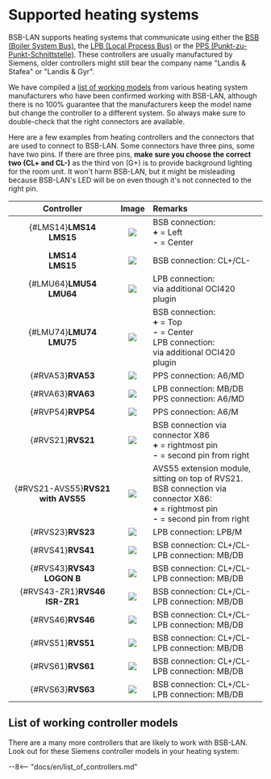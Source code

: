 # Supported heating systems
BSB-LAN supports heating systems that communicate using either the [BSB (Boiler System Bus)](bus_systems.md#BSB), the [LPB (Local Process Bus)](bus_systems.md#LPB) or the [PPS (Punkt-zu-Punkt-Schnittstelle)](bus_systems.md#PPS). These controllers are usually manufactured by Siemens, older controllers might still bear the company name "Landis & Stafea" or "Landis & Gyr".

We have compiled a [list of working models](supported_models.md) from various heating system manufacturers who have been confirmed working with BSB-LAN, although there is no 100% guarantee that the manufacturers keep the model name but change the controller to a different system. So always make sure to double-check that the right connectors are available.

Here are a few examples from heating controllers and the connectors that are used to connect to BSB-LAN. Some connectors have three pins, some have two pins. If there are three pins, **make sure you choose the correct two (CL+ and CL-)** as the third von (G+) is to provide background lighting for the room unit. It won't harm BSB-LAN, but it might be misleading because BSB-LAN's LED will be on even though it's not connected to the right pin.

|Controller|Image|Remarks|
|:--------:|:---:|:------|
|[](){#LMS14}**LMS14**<br>**LMS15**|<img src="../images/LMS14.jpeg">|BSB connection:<br>**+** = Left<br>**-** = Center|
|**LMS14**<br>**LMS15**|<img src="../images/LMS14-2.jpeg">|BSB connection: CL+/CL-|
|[](){#LMU64}**LMU54**<br>**LMU64** |<img src="../images/LMU64.jpeg">|LPB connection:<br>via additional OCI420 plugin|
|[](){#LMU74}**LMU74**<br>**LMU75** |<img src="../images/LMU74.jpeg">|BSB connection:<br>**+** = Top<br>**-** = Center<br>LPB connection:<br>via additional OCI420 plugin|
|[](){#RVA53}**RVA53** |<img src="../images/RVA53.jpeg">|PPS connection: A6/MD|
|[](){#RVA63}**RVA63** |<img src="../images/RVA63.jpeg">|LPB connection: MB/DB<br>PPS connection: A6/MD|
|[](){#RVP54}**RVP54** |<img src="../images/RVP54.jpeg">|PPS connection: A6/M|
|[](){#RVS21}**RVS21** |<img src="../images/RVS21.jpeg">|BSB connection via connector X86<br>**+** = rightmost pin<BR>**-** = second pin from right|
|[](){#RVS21-AVS55}**RVS21 with AVS55** |<img src="../images/RVS21-AVS55.jpeg">|AVS55 extension module, sitting on top of RVS21.<br>BSB connection via connector X86:<br>**+** = rightmost pin<BR>**-** = second pin from right|
|[](){#RVS23}**RVS23** |<img src="../images/RVS23.jpeg">|LPB connection: LPB/M|
|[](){#RVS41}**RVS41** |<img src="../images/RVS41.jpeg">|BSB connection: CL+/CL-<br>LPB connection: MB/DB|
|[](){#RVS43}**RVS43<br>LOGON B**|<img src="../images/RVS43.jpeg">|BSB connection: CL+/CL-<br>LPB connection: MB/DB|
|[](){#RVS43-ZR1}**RVS46<br>ISR-ZR1** |<img src="../images/RVS46-ISR-ZR1.jpeg">|BSB connection: CL+/CL-<br>LPB connection: MB/DB|
|[](){#RVS46}**RVS46** |<img src="../images/RVS46.jpeg">|BSB connection: CL+/CL-<br>LPB connection: MB/DB|
|[](){#RVS51}**RVS51** |<img src="../images/RVS51.jpeg">|BSB connection: CL+/CL-<br>LPB connection: MB/DB|
|[](){#RVS61}**RVS61** |<img src="../images/RVS61.jpeg">|BSB connection: CL+/CL-<br>LPB connection: MB/DB|
|[](){#RVS63}**RVS63** |<img src="../images/RVS63.jpeg">|BSB connection: CL+/CL-<br>LPB connection: MB/DB|

## List of working controller models

There are a many more controllers that are likely to work with BSB-LAN. Look out for these Siemens controller models in your heating system: 

--8<-- "docs/en/list_of_controllers.md"
